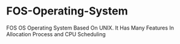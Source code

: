 # FOS-Operating-System
FOS OS
Operating System Based On UNIX.
It Has Many Features In Allocation Process and CPU Scheduling
